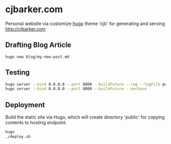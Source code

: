 # cjbarker.com

Personal website via customize [hugo](https://gohugo.io/getting-started/usage/) theme 'cjb' for generating and serving http://cjbarker.com

## Drafting Blog Article
```
hugo new blog/my-new-post.md
```

## Testing
```bash
hugo server --bind 0.0.0.0 --port 8000 --buildFuture --log --logFile port800log
hugo server --bind 0.0.0.0 --port 8000 --buildFuture --verbose
```

## Deployment
Build the static site via Hugo, which will create directory 'public' for copying contents to hosting endpoint.

```bash
hugo
./deploy.sh
```
